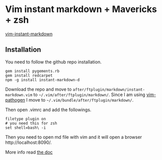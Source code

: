 # Vim instant markdown + Mavericks + zsh

[vim-instant-markdown](https://github.com/suan/vim-instant-markdown)

## Installation
You need to follow the github repo installation. 

    gem install pygements.rb
    gem install redcarpet
    npm -g install instant-markdown-d

Download the repo and move to `after/ftplugin/markdown/instant-markdown.vim` to
`~/.vim/after/ftplugin/markdown/`. Since I am using [vim-pathogen](https://github.com/tpope/vim-pathogen)
I move to `~/.vim/bundle/after/ftplugin/markdown/`. 

Then open .vimrc and add the followings.

    filetype plugin on
    # you need this for zsh   
    set shell=bash\ -i

Then you need to open md file with vim and it will open a browser http://localhost:8090/.

More info read [the doc](https://github.com/suan/vim-instant-markdown)
